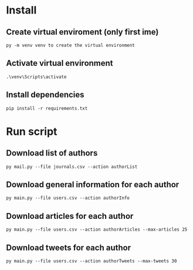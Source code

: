 # Install
## Create virtual enviroment (only first ime)
`py -m venv venv to create the virtual environment`

## Activate virtual environment
`.\venv\Scripts\activate`

## Install dependencies
`pip install -r requirements.txt`

# Run script

## Download list of authors
`py mail.py --file journals.csv --action authorList`

## Download general information for each author
`py main.py --file users.csv --action authorInfo`

## Download articles for each author
`py main.py --file users.csv --action authorArticles --max-articles 25`

## Download tweets for each author
`py main.py --file users.csv --action authorTweets --max-tweets 30`